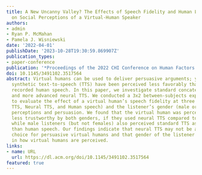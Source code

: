```yaml
---
title: A New Uncanny Valley? The Effects of Speech Fidelity and Human Listener Gender
  on Social Perceptions of a Virtual-Human Speaker
authors:
- admin
- Ryan P. McMahan
- Pamela J. Wisniewski
date: '2022-04-01'
publishDate: '2023-10-28T19:30:59.869907Z'
publication_types:
- paper-conference
publication: '*Proceedings of the 2022 CHI Conference on Human Factors in Computing Systems*'
doi: 10.1145/3491102.3517564
abstract: Virtual humans can be used to deliver persuasive arguments; yet, those with
  synthetic text-to-speech (TTS) have been perceived less favorably than those with
  recorded human speech. In this paper, we investigate standard concatenative TTS
  and more advanced neural TTS. We conducted a 3x2 between-subjects experiment (n=79)
  to evaluate the effect of a virtual human’s speech fidelity at three levels (Standard
  TTS, Neural TTS, and Human speech) and the listener’s gender (male or female) on
  perceptions and persuasion. We found that the virtual human was perceived as significantly
  less trustworthy by both genders, if they used neural TTS compared to human speech,
  while male listeners (but not females) also perceived standard TTS as less trustworthy
  than human speech. Our findings indicate that neural TTS may not be an effective
  choice for persuasive virtual humans and that gender of the listener plays a role
  in how virtual humans are perceived.
links:
- name: URL
  url: https://dl.acm.org/doi/10.1145/3491102.3517564
featured: true
---
```

